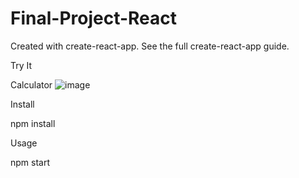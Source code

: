 # Final-Project-React

Created with create-react-app. See the full create-react-app guide.

Try It

Calculator ![image](https://user-images.githubusercontent.com/78561775/116170510-92b7f280-a6cc-11eb-89b2-4037d2eaab94.png)

Install

npm install

Usage

npm start
